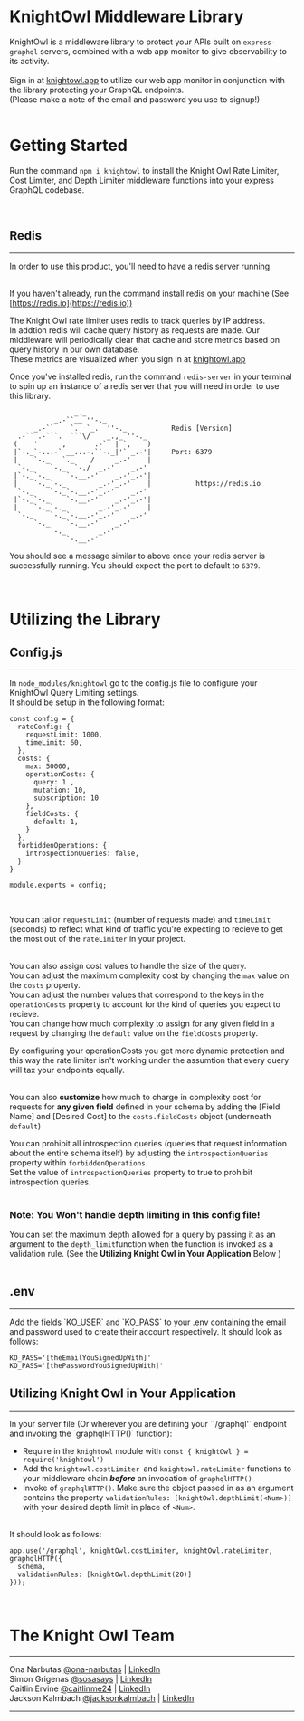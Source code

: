 # KnightOwl Middleware Library
KnightOwl is a middleware library to protect your APIs built on `express-graphql` servers, combined with a web app monitor to give observability to its activity.
<br /> <br />
Sign in at [knightowl.app](https://knightowl.app/) to utilize our web app monitor in conjunction with the library protecting your GraphQL endpoints. <br />
(Please make a note of the email and password you use to signup!) <br /> <br />

# Getting Started
Run the command `npm i knightowl` to install the Knight Owl Rate Limiter, Cost Limiter, and Depth Limiter middleware functions into your express GraphQL codebase.

<br />

## Redis
<hr>

In order to use this product, you'll need to have a redis server running. 
<br />
<br />

If you haven't already, run the command install redis on your machine (See [https://redis.io](https://redis.io)) <br />

The Knight Owl rate limiter uses redis to track queries by IP address. <br /> 
In addtion redis will cache query history as requests are made. Our middleware will periodically clear that cache and store metrics based on query history in our own database. <br />
These metrics are visualized when you sign in at [knightowl.app](https://knightowl.app/) <br />


Once you've installed redis, run the command `redis-server` in your terminal to spin up an instance of a redis server that you will need in order to use this library.

```
                _._                                                  
           _.-``__ ''-._                                             
      _.-``    `.  `_.  ''-._           Redis [Version]
  .-`` .-```.  ```\/    _.,_ ''-._                                  
 (    '      ,       .-`  | `,    )     
 |`-._`-...-` __...-.``-._|'` _.-'|     Port: 6379
 |    `-._   `._    /     _.-'    |     
  `-._    `-._  `-./  _.-'    _.-'                                   
 |`-._`-._    `-.__.-'    _.-'_.-'|                                  
 |    `-._`-._        _.-'_.-'    |           https://redis.io       
  `-._    `-._`-.__.-'_.-'    _.-'                                   
 |`-._`-._    `-.__.-'    _.-'_.-'|                                  
 |    `-._`-._        _.-'_.-'    |                                  
  `-._    `-._`-.__.-'_.-'    _.-'                                   
      `-._    `-.__.-'    _.-'                                       
          `-._        _.-'                                           
              `-.__.-'                 
```

You should see a message similar to above once your redis server is successfully running. You should expect the port to default to `6379`.

</hr>

<br />

# Utilizing the Library

## Config.js
<hr>

In `node_modules/knightowl` go to the config.js file to configure your KnightOwl Query Limiting settings. <br />
It should be setup in the following format:

```
const config = {
  rateConfig: {
    requestLimit: 1000,
    timeLimit: 60,
  },
  costs: {
    max: 50000,
    operationCosts: {
      query: 1 ,
      mutation: 10,
      subscription: 10
    },
    fieldCosts: {
      default: 1,
    }
  },
  forbiddenOperations: {
    introspectionQueries: false,
  }
}

module.exports = config;
```
<br />

You can tailor `requestLimit` (number of requests made) and `timeLimit` (seconds) to reflect what kind of traffic you're expecting to recieve to get the most out of the `rateLimiter` in your project. <br /> <br />

You can also assign cost values to handle the size of the query. <br />
You can adjust the maximum complexity cost by changing the `max` value on the `costs` property. <br />
You can adjust the number values that correspond to the keys in the `operationCosts` property to account for the kind of queries you expect to recieve. <br />
You can change how much complexity to assign for any given field in a request by changing the `default` value on the `fieldCosts` property. <br />

By configuring your operationCosts you get more dynamic protection and this way the rate limiter isn't working under the assumtion that every query will tax your endpoints equally.  <br /> <br />

You can also **customize** how much to charge in complexity cost for requests for **any given field** defined in your schema by adding the [Field Name] and [Desired Cost] to the `costs.fieldCosts` object (underneath `default`) <br />

You can prohibit all introspection queries (queries that request information about the entire schema itself) by adjusting the `introspectionQueries` property within `forbiddenOperations`.  <br />
Set the value of `introspectionQueries` property to true to prohibit introspection queries. <br /> <br />

###  **Note: You Won't handle depth limiting in this config file!**
You can set the maximum depth allowed for a query by passing it as an argument to the `depth_limit`function when the function is invoked as a validation rule. (See the **Utilizing Knight Owl in Your Application** Below ) <br /> <br />


## .env
<hr>
Add the fields `KO_USER` and `KO_PASS` to your .env containing the email and password used to create their account respectively. It should look as follows:

```
KO_PASS='[theEmailYouSignedUpWith]'
KO_PASS='[thePasswordYouSignedUpWith]' 

```

## Utilizing Knight Owl in Your Application
<hr>
In your server file (Or wherever you are defining your `'/graphql'` endpoint and invoking the `graphqlHTTP()` function): <br />

- Require in the `knightowl` module with `const { knightOwl } = require('knightowl')`
- Add the `knightowl.costLimiter `and `knightowl.rateLimiter` functions to your middleware chain ***before*** an invocation of `graphqlHTTP()`
- Invoke of `graphqlHTTP()`. Make sure the object passed in as an argument contains the property `validationRules: [knightOwl.depthLimit(<Num>)]` with your desired depth limit in place of `<Num>`.
<br /> <br />

It should look as follows:
```
app.use('/graphql', knightOwl.costLimiter, knightOwl.rateLimiter, graphqlHTTP({
  schema,
  validationRules: [knightOwl.depthLimit(20)]
}));

```
<br />

# The Knight Owl Team
<hr>
Ona Narbutas <a href='https://github.com/ona-narbutas'>@ona-narbutas</a> | <a href='https://www.linkedin.com/in/ona-narbutas/'>LinkedIn</a> <br />
Simon Grigenas <a href='https://github.com/sosasays'>@sosasays</a> | <a href='https://www.linkedin.com/in/simon-grigenas/'>LinkedIn</a> <br />
Caitlin Ervine <a href='https://github.com/caitlinme24'>@caitlinme24</a> | <a href='https://www.linkedin.com/in/caitlin-ervine/'>LinkedIn</a> <br />
Jackson Kalmbach <a href='https://github.com/jacksonkalmbach'>@jacksonkalmbach</a> | <a href='https://www.linkedin.com/in/jacksonkalmbach/'>LinkedIn</a> <br />
<hr>

